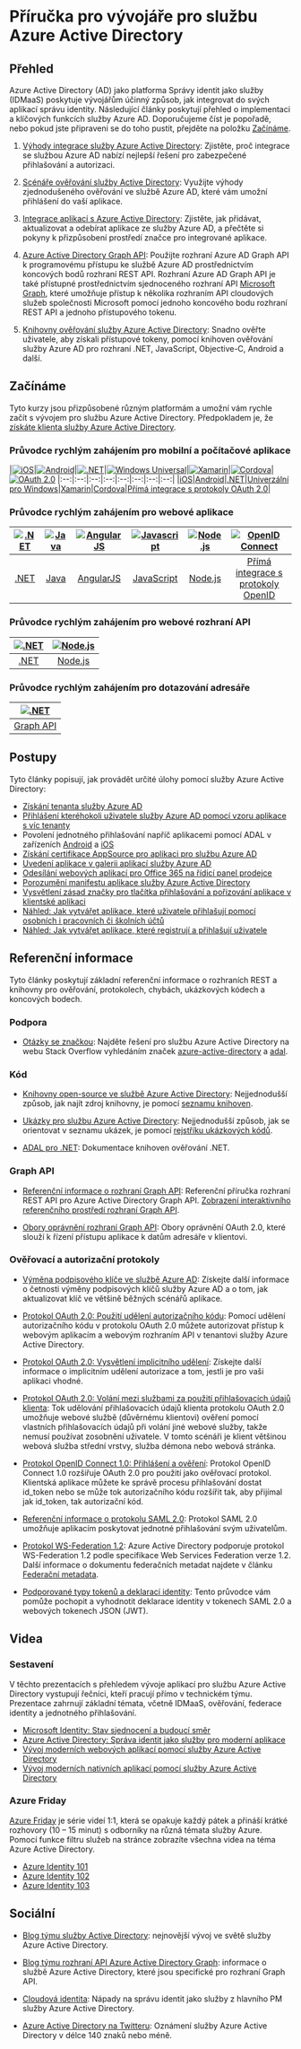 <properties
   pageTitle="Příručka pro vývojáře pro službu Azure Active Directory | Microsoft Azure"
   description="Tento článek poskytuje komplexního průvodce prostředky služby Azure Active Directory určenými pro vývojáře."
   services="active-directory"
   documentationCenter="dev-center-name"
   authors="msmbaldwin"
   manager="mbaldwin"
   editor=""/>

<tags
   ms.service="active-directory"
   ms.devlang="na"
   ms.topic="hero-article"
   ms.tgt_pltfrm="na"
   ms.workload="identity"
   ms.date="07/06/2016"
   ms.author="mbaldwin"/>


# Příručka pro vývojáře pro službu Azure Active Directory

## Přehled
Azure Active Directory (AD) jako platforma Správy identit jako služby (IDMaaS) poskytuje vývojářům účinný způsob, jak integrovat do svých aplikací správu identity. Následující články poskytují přehled o implementaci a klíčových funkcích služby Azure AD. Doporučujeme číst je popořadě, nebo pokud jste připraveni se do toho pustit, přejděte na položku [Začínáme](#getting-started).


1. [Výhody integrace služby Azure Active Directory](active-directory-how-to-integrate.md): Zjistěte, proč integrace se službou Azure AD nabízí nejlepší řešení pro zabezpečené přihlašování a autorizaci.

1. [Scénáře ověřování služby Active Directory](active-directory-authentication-scenarios.md): Využijte výhody zjednodušeného ověřování ve službě Azure AD, které vám umožní přihlášení do vaší aplikace.

1. [Integrace aplikací s Azure Active Directory](active-directory-integrating-applications.md): Zjistěte, jak přidávat, aktualizovat a odebírat aplikace ze služby Azure AD, a přečtěte si pokyny k přizpůsobení prostředí značce pro integrované aplikace.

1. [Azure Active Directory Graph API](active-directory-graph-api.md): Použijte rozhraní Azure AD Graph API k programovému přístupu ke službě Azure AD prostřednictvím koncových bodů rozhraní REST API. Rozhraní Azure AD Graph API je také přístupné prostřednictvím sjednoceného rozhraní API [Microsoft Graph](https://graph.microsoft.io/), které umožňuje přístup k několika rozhraním API cloudových služeb společnosti Microsoft pomocí jednoho koncového bodu rozhraní REST API a jednoho přístupového tokenu.

1. [Knihovny ověřování služby Azure Active Directory](active-directory-authentication-libraries.md): Snadno ověřte uživatele, aby získali přístupové tokeny, pomocí knihoven ověřování služby Azure AD pro rozhraní .NET, JavaScript, Objective-C, Android a další.


## Začínáme

Tyto kurzy jsou přizpůsobené různým platformám a umožní vám rychle začít s vývojem pro službu Azure Active Directory. Předpokladem je, že [získáte klienta služby Azure Active Directory](active-directory-howto-tenant.md).

### Průvodce rychlým zahájením pro mobilní a počítačové aplikace

|[![iOS](./media/active-directory-developers-guide/ios.png)](active-directory-devquickstarts-ios.md)|[![Android](./media/active-directory-developers-guide/android.png)](active-directory-devquickstarts-android.md)|[![.NET](./media/active-directory-developers-guide/net.png)](active-directory-devquickstarts-dotnet.md)|[![Windows Universal](./media/active-directory-developers-guide/windows.png)](active-directory-devquickstarts-windowsstore.md)|[![Xamarin](./media/active-directory-developers-guide/xamarin.png)](active-directory-devquickstarts-xamarin.md)|[![Cordova](./media/active-directory-developers-guide/cordova.png)](active-directory-devquickstarts-cordova.md)|[![OAuth 2.0](./media/active-directory-developers-guide/oauth-2.png)](active-directory-protocols-oauth-code.md)
|:--:|:--:|:--:|:--:|:--:|:--:|:--:|:--:|
|[iOS](active-directory-devquickstarts-ios.md)|[Android](active-directory-devquickstarts-android.md)|[.NET](active-directory-devquickstarts-dotnet.md)|[Univerzální pro Windows](active-directory-devquickstarts-windowsstore.md)|[Xamarin](active-directory-devquickstarts-xamarin.md)|[Cordova](active-directory-devquickstarts-cordova.md)|[Přímá integrace s protokoly OAuth 2.0](active-directory-protocols-oauth-code.md)|

### Průvodce rychlým zahájením pro webové aplikace

|[![.NET](./media/active-directory-developers-guide/net.png)](active-directory-devquickstarts-webapp-dotnet.md)|[![Java](./media/active-directory-developers-guide/java.png)](active-directory-devquickstarts-webapp-java.md)|[![AngularJS](./media/active-directory-developers-guide/angularjs.png)](active-directory-devquickstarts-angular.md)|[![Javascript](./media/active-directory-developers-guide/javascript.png)](https://github.com/Azure-Samples/active-directory-javascript-singlepageapp-dotnet-webapi)|[![Node.js](./media/active-directory-developers-guide/nodejs.png)](active-directory-devquickstarts-openidconnect-nodejs.md) | [![OpenID Connect](./media/active-directory-developers-guide/openid-connect.png)](active-directory-protocols-openid-connect-code.md)
|:--:|:--:|:--:|:--:|:--:|:--:|
|[.NET](active-directory-devquickstarts-webapp-dotnet.md)|[Java](active-directory-devquickstarts-webapp-java.md)|[AngularJS](active-directory-devquickstarts-angular.md)|[JavaScript](https://github.com/Azure-Samples/active-directory-javascript-singlepageapp-dotnet-webapi)|[Node.js](active-directory-devquickstarts-openidconnect-nodejs.md)|[Přímá integrace s protokoly OpenID](active-directory-protocols-openid-connect-code.md)|

### Průvodce rychlým zahájením pro webové rozhraní API

|[![.NET](./media/active-directory-developers-guide/net.png)](active-directory-devquickstarts-webapi-dotnet.md)|[![Node.js](./media/active-directory-developers-guide/nodejs.png)](active-directory-devquickstarts-webapi-nodejs.md)
|:--:|:--:|
|[.NET](active-directory-devquickstarts-webapi-dotnet.md)|[Node.js](active-directory-devquickstarts-webapi-nodejs.md)

### Průvodce rychlým zahájením pro dotazování adresáře

| [![.NET](./media/active-directory-developers-guide/graph.png)](active-directory-graph-api-quickstart.md)|
|:--:|
|[Graph API](active-directory-graph-api-quickstart.md)|

## Postupy

Tyto články popisují, jak provádět určité úlohy pomocí služby Azure Active Directory:

- [Získání tenanta služby Azure AD](active-directory-howto-tenant.md)
- [Přihlášení kteréhokoli uživatele služby Azure AD pomocí vzoru aplikace s víc tenanty](active-directory-devhowto-multi-tenant-overview.md) 
- Povolení jednotného přihlašování napříč aplikacemi pomocí ADAL v zařízeních [Android](active-directory-sso-android.md) a [iOS](active-directory-sso-ios.md)
- [Získání certifikace AppSource pro aplikaci pro službu Azure AD](active-directory-devhowto-appsource-certified.md)
- [Uvedení aplikace v galerii aplikací služby Azure AD](active-directory-app-gallery-listing.md)
- [Odesílání webových aplikací pro Office 365 na řídicí panel prodejce](https://msdn.microsoft.com/office/office365/howto/submit-web-apps-seller-dashboard)
- [Porozumění manifestu aplikace služby Azure Active Directory](active-directory-application-manifest.md)
- [Vysvětlení zásad značky pro tlačítka přihlašování a pořizování aplikace v klientské aplikaci](active-directory-branding-guidelines.md)
- [Náhled: Jak vytvářet aplikace, které uživatele přihlašují pomocí osobních i pracovních či školních účtů](active-directory-appmodel-v2-overview.md)
- [Náhled: Jak vytvářet aplikace, které registrují a přihlašují uživatele](../active-directory-b2c/active-directory-b2c-overview.md)


## Referenční informace

Tyto články poskytují základní referenční informace o rozhraních REST a knihovny pro ověřování, protokolech, chybách, ukázkových kódech a koncových bodech.  

###  Podpora
- [Otázky se značkou](http://stackoverflow.com/questions/tagged/azure-active-directory): Najděte řešení pro službu Azure Active Directory na webu Stack Overflow vyhledáním značek [azure-active-directory](http://stackoverflow.com/questions/tagged/azure-active-directory) a [adal](http://stackoverflow.com/questions/tagged/adal).

### Kód

- [Knihovny open-source ve službě Azure Active Directory](http://github.com/AzureAD): Nejjednodušší způsob, jak najít zdroj knihovny, je pomocí [seznamu knihoven](active-directory-authentication-libraries.md).

- [Ukázky pro službu Azure Active Directory](https://github.com/azure-samples?query=active-directory): Nejjednodušší způsob, jak se orientovat v seznamu ukázek, je pomocí [rejstříku ukázkových kódů](active-directory-code-samples.md).

- [ADAL pro .NET](https://msdn.microsoft.com/library/azure/mt417579.aspx): Dokumentace knihoven ověřování .NET.

### Graph API

- [Referenční informace o rozhraní Graph API](https://msdn.microsoft.com/library/azure/hh974476.aspx): Referenční příručka rozhraní REST API pro Azure Active Directory Graph API. [Zobrazení interaktivního referenčního prostředí rozhraní Graph API](https://msdn.microsoft.com/Library/Azure/Ad/Graph/api/api-catalog).

- [Obory oprávnění rozhraní Graph API](https://msdn.microsoft.com/Library/Azure/Ad/Graph/howto/azure-ad-graph-api-permission-scopes): Obory oprávnění OAuth 2.0, které slouží k řízení přístupu aplikace k datům adresáře v klientovi.

### Ověřovací a autorizační protokoly

- [Výměna podpisového klíče ve službě Azure AD](active-directory-signing-key-rollover.md): Získejte další informace o četnosti výměny podpisových klíčů služby Azure AD a o tom, jak aktualizovat klíč ve většině běžných scénářů aplikace.

- [Protokol OAuth 2.0: Použití udělení autorizačního kódu](active-directory-protocols-oauth-code.md): Pomocí udělení autorizačního kódu v protokolu OAuth 2.0 můžete autorizovat přístup k webovým aplikacím a webovým rozhraním API v tenantovi služby Azure Active Directory.

- [Protokol OAuth 2.0: Vysvětlení implicitního udělení](active-directory-dev-understanding-oauth2-implicit-grant.md): Získejte další informace o implicitním udělení autorizace a tom, jestli je pro vaši aplikaci vhodné.

- [Protokol OAuth 2.0: Volání mezi službami za použití přihlašovacích údajů klienta](active-directory-protocols-oauth-service-to-service.md): Tok udělování přihlašovacích údajů klienta protokolu OAuth 2.0 umožňuje webové službě (důvěrnému klientovi) ověření pomocí vlastních přihlašovacích údajů při volání jiné webové služby, takže nemusí používat zosobnění uživatele. V tomto scénáři je klient většinou webová služba střední vrstvy, služba démona nebo webová stránka.

- [Protokol OpenID Connect 1.0: Přihlášení a ověření](active-directory-protocols-openid-connect-code.md): Protokol OpenID Connect 1.0 rozšiřuje OAuth 2.0 pro použití jako ověřovací protokol. Klientská aplikace můžete ke správě procesu přihlašování dostat id_token nebo se může tok autorizačního kódu rozšířit tak, aby přijímal jak id_token, tak autorizační kód.

- [Referenční informace o protokolu SAML 2.0](active-directory-saml-protocol-reference.md): Protokol SAML 2.0 umožňuje aplikacím poskytovat jednotné přihlašování svým uživatelům.

- [Protokol WS-Federation 1.2](http://docs.oasis-open.org/wsfed/federation/v1.2/os/ws-federation-1.2-spec-os.html): Azure Active Directory podporuje protokol WS-Federation 1.2 podle specifikace Web Services Federation verze 1.2. Další informace o dokumentu federačních metadat najdete v článku [Federační metadata](active-directory-federation-metadata.md).

- [Podporované typy tokenů a deklarací identity](active-directory-token-and-claims.md): Tento průvodce vám pomůže pochopit a vyhodnotit deklarace identity v  tokenech SAML 2.0 a webových tokenech JSON (JWT).

## Videa

### Sestavení

V těchto prezentacích s přehledem vývoje aplikací pro službu Azure Active Directory vystupují řečníci, kteří pracují přímo v technickém týmu.  Prezentace zahrnují základní témata, včetně IDMaaS, ověřování, federace identity a jednotného přihlašování.

- [Microsoft Identity: Stav sjednocení a budoucí směr](https://azure.microsoft.com/documentation/videos/build-2016-microsoft-identity-state-of-the-union-and-future-direction/)
- [Azure Active Directory: Správa identit jako služby pro moderní aplikace](https://azure.microsoft.com/documentation/videos/build-2015-azure-active-directory-identity-management-as-a-service-for-modern-applications/)
- [Vývoj moderních webových aplikací pomocí služby Azure Active Directory](https://azure.microsoft.com/documentation/videos/build-2015-develop-modern-web-applications-with-azure-active-directory/)
- [Vývoj moderních nativních aplikací pomocí služby Azure Active Directory](https://azure.microsoft.com/documentation/videos/build-2015-develop-modern-native-applications-with-azure-active-directory/)

### Azure Friday
[Azure Friday](https://azure.microsoft.com/documentation/videos/azure-friday/) je série videí 1:1, která se opakuje každý pátek a přináší krátké rozhovory (10 – 15 minut) s odborníky na různá témata služby Azure.  Pomocí funkce filtru služeb na stránce zobrazíte všechna videa na téma Azure Active Directory.

- [Azure Identity 101](https://azure.microsoft.com/documentation/videos/azure-identity-basics/)
- [Azure Identity 102](https://azure.microsoft.com/documentation/videos/azure-identity-creating-active-directory/)
- [Azure Identity 103](https://azure.microsoft.com/documentation/videos/azure-identity-application-to-authenticate/)

## Sociální

- [Blog týmu služby Active Directory](http://blogs.technet.com/b/ad/): nejnovější vývoj ve světě služby Azure Active Directory.

- [Blog týmu rozhraní API Azure Active Directory Graph](http://blogs.msdn.com/b/aadgraphteam): informace o službě Azure Active Directory, které jsou specifické pro rozhraní Graph API.

- [Cloudová identita](http://www.cloudidentity.net): Nápady na správu identit jako služby z hlavního PM služby Azure Active Directory.  

- [Azure Active Directory na Twitteru](https://twitter.com/azuread): Oznámení služby Azure Active Directory v délce 140 znaků nebo méně.



<!--HONumber=Aug16_HO4-->


